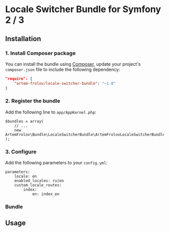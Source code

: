 # Locale Switcher Bundle for Symfony 2 / 3


## Installation

### 1. Install Composer package

You can install the bundle using [Composer](https://getcomposer.org),
update your project's `composer.json` file to include the following dependency:

```json
"require": {
    "artem-frolov/locale-switcher-bundle": "~1.0"
}
```

### 2. Register the bundle

Add the following line to `app/AppKernel.php`:

```
$bundles = array(
    // ...
    new ArtemFrolov\Bundle\LocaleSwitcherBundle\ArtemFrolovLocaleSwitcherBundle(),
);
```

### 3. Configure

Add the following parameters to your `config.yml`:

```
parameters:
    locale: en
    enabled_locales: ru|en
    custom_locale_routes:
        index:
            en: index_en
```

### Bundle

## Usage
